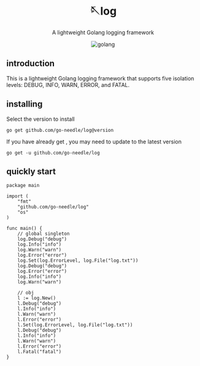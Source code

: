 <!-- markdownlint-disable MD033 MD041 -->
<div align="center">

# 🪡log

<!-- prettier-ignore-start -->
<!-- markdownlint-disable-next-line MD036 -->
A lightweight Golang logging framework
<!-- prettier-ignore-end -->

<img src="https://img.shields.io/badge/golang-1.11+-blue" alt="golang">
</div>

## introduction
This is a lightweight Golang logging framework that supports five isolation levels: DEBUG, INFO, WARN, ERROR, and FATAL.

## installing
Select the version to install

`go get github.com/go-needle/log@version`

If you have already get , you may need to update to the latest version

`go get -u github.com/go-needle/log`


## quickly start
```golang
package main

import (
	"fmt"
	"github.com/go-needle/log"
	"os"
)

func main() {
	// global singleton
	log.Debug("debug")
	log.Info("info")
	log.Warn("warn")
	log.Error("error")
	log.Set(log.ErrorLevel, log.File("log.txt"))
	log.Debug("debug")
	log.Error("error")
	log.Info("info")
	log.Warn("warn")
	
	// obj
	l := log.New()
	l.Debug("debug")
	l.Info("info")
	l.Warn("warn")
	l.Error("error")
	l.Set(log.ErrorLevel, log.File("log.txt"))
	l.Debug("debug")
	l.Info("info")
	l.Warn("warn")
	l.Error("error")
	l.Fatal("fatal")
}
```